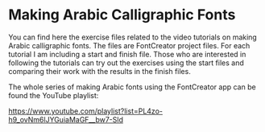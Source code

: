 # Making Arabic Calligraphic Fonts

You can find here the exercise files related to the video tutorials on making Arabic calligraphic fonts. The files are FontCreator project files. For each tutorial I am including a start and finish file. Those who are interested in following the tutorials can try out the exercises using the start files and comparing their work with the results in the finish files.

The whole series of making Arabic fonts using the FontCreator app can be found the YouTube playlist:

https://www.youtube.com/playlist?list=PL4zo-h9_ovNm6lJYGuiaMaGF__bw7-Sld
